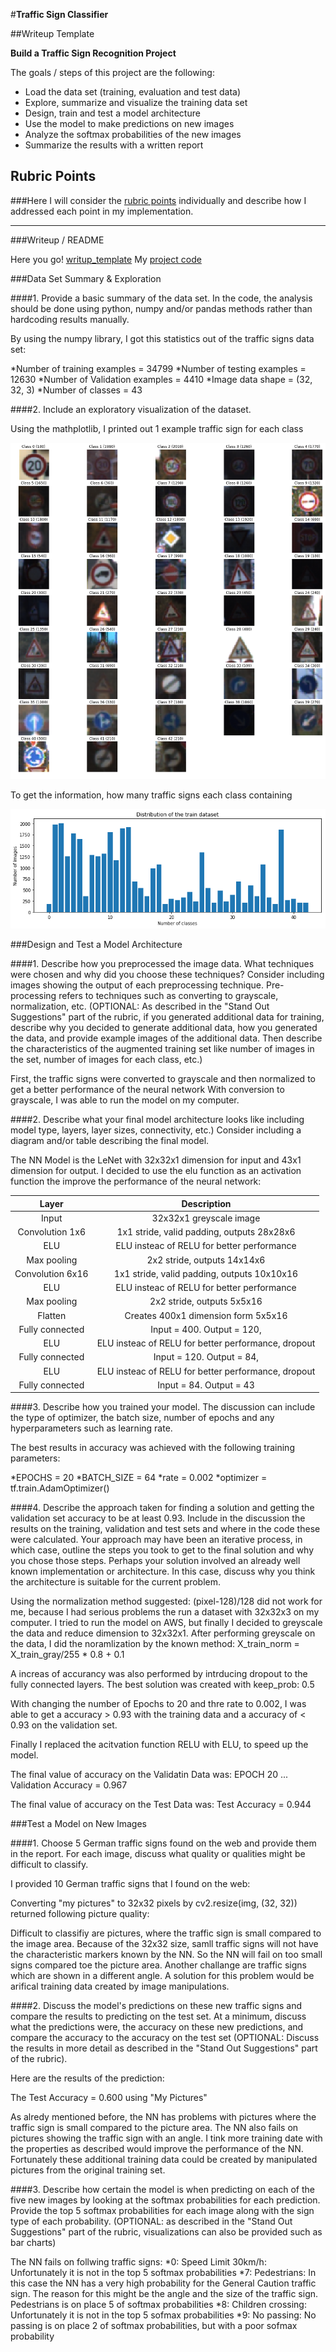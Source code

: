 #**Traffic Sign Classifier** 

##Writeup Template

**Build a Traffic Sign Recognition Project**

The goals / steps of this project are the following:
* Load the data set (training, evaluation and test data)
* Explore, summarize and visualize the training data set
* Design, train and test a model architecture
* Use the model to make predictions on new images
* Analyze the softmax probabilities of the new images
* Summarize the results with a written report


[//]: # (Image References)

[image1]: ./classes.png "Classes"
[image2]: ./distribution_training_set.png "Distribution"
[image3]: ./my_images.png "My Images"
[image4]: ./prediction_of_my_images.png "Prediction of My Images"
[image5]: ./softmax_probabilities_of_my_images.png "Softmax Probabilities"
[image6]: ./resize_my_images.png "Resize My Images"


## Rubric Points
###Here I will consider the [rubric points](https://review.udacity.com/#!/rubrics/481/view) individually and describe how I addressed each point in my implementation.  

---
###Writeup / README

Here you go! [writup_template](https://github.com/Repozirk/CarND-Traffic-Sign-Classifier-Project/edit/master/writeup_template.md)
My [project code](https://github.com/Repozirk/CarND-Traffic-Sign-Classifier-Project/blob/master/Traffic_Sign_Classifier.ipynb)


###Data Set Summary & Exploration

####1. Provide a basic summary of the data set. In the code, the analysis should be done using python, numpy and/or pandas methods rather than hardcoding results manually.

By using the numpy library, I got this statistics out of the traffic
signs data set:

*Number of training examples = 34799
*Number of testing examples = 12630
*Number of Validation examples = 4410
*Image data shape = (32, 32, 3)
*Number of classes = 43


####2. Include an exploratory visualization of the dataset.

Using the mathplotlib, I printed out 1 example traffic sign for each class

![alt text][image1]

To get the information, how many traffic signs each class containing

![alt text][image2]


###Design and Test a Model Architecture

####1. Describe how you preprocessed the image data. What techniques were chosen and why did you choose these techniques? Consider including images showing the output of each preprocessing technique. Pre-processing refers to techniques such as converting to grayscale, normalization, etc. (OPTIONAL: As described in the "Stand Out Suggestions" part of the rubric, if you generated additional data for training, describe why you decided to generate additional data, how you generated the data, and provide example images of the additional data. Then describe the characteristics of the augmented training set like number of images in the set, number of images for each class, etc.)

First, the traffic signs were converted to grayscale and then normalized to get a better performance of the neural network
With conversion to grayscale, I was able to run the model on my computer.

####2. Describe what your final model architecture looks like including model type, layers, layer sizes, connectivity, etc.) Consider including a diagram and/or table describing the final model.

The NN Model is the LeNet with 32x32x1 dimension for input and 43x1 dimension for output. I decided to use the elu function as an activation function the improve the performance of the neural network:

| Layer         		|     Description	        					| 
|:---------------------:|:---------------------------------------------:| 
| Input         		| 32x32x1 greyscale image   							| 
| Convolution 1x6     	| 1x1 stride, valid padding, outputs 28x28x6 	|
| ELU					|	ELU insteac of RELU for better performance											|
| Max pooling	      	| 2x2 stride,  outputs 14x14x6 				|
| Convolution 6x16    |  1x1 stride, valid padding, outputs 10x10x16 |
| ELU					|	ELU insteac of RELU for better performance											|
| Max pooling	      	| 2x2 stride,  outputs 5x5x16 				|
| Flatten		| Creates 400x1 dimension form 5x5x16       									|
| Fully connected		| Input = 400. Output = 120,        									|
| ELU					|	ELU insteac of RELU for better performance, dropout									|
| Fully connected		| Input = 120. Output = 84,        									|
| ELU					|	ELU insteac of RELU for better performance, dropout									|
| Fully connected		| Input = 84. Output = 43       									|

####3. Describe how you trained your model. The discussion can include the type of optimizer, the batch size, number of epochs and any hyperparameters such as learning rate.

The best results in accuracy was achieved with the following training parameters:

*EPOCHS = 20
*BATCH_SIZE = 64
*rate = 0.002
*optimizer = tf.train.AdamOptimizer()

####4. Describe the approach taken for finding a solution and getting the validation set accuracy to be at least 0.93. Include in the discussion the results on the training, validation and test sets and where in the code these were calculated. Your approach may have been an iterative process, in which case, outline the steps you took to get to the final solution and why you chose those steps. Perhaps your solution involved an already well known implementation or architecture. In this case, discuss why you think the architecture is suitable for the current problem.

Using the normalization method suggested: (pixel-128)/128 did not work for me, because I had serious problems the run a dataset with 32x32x3 on my computer. I tried to run the model on AWS, but finally I decided to greyscale the data and reduce dimension to 32x32x1.
After performing greyscale on the data, I did the noramlization by the known method: X_train_norm = X_train_gray/255 * 0.8 + 0.1

A increas of accurancy was also performed by intrducing dropout to the fully connected layers. The best solution was created with keep_prob: 0.5

With changing the number of Epochs to 20 and thre rate to 0.002, I was able to get a accuracy > 0.93 with the training data and a accuracy of < 0.93 on the validation set.

Finally I replaced the acitvation function RELU with ELU, to speed up the model. 

The final value of accuracy on the Validatin Data was: 
EPOCH 20 ...
Validation Accuracy = 0.967

The final value of accuracy on the Test Data was: 
Test Accuracy = 0.944


###Test a Model on New Images

####1. Choose 5 German traffic signs found on the web and provide them in the report. For each image, discuss what quality or qualities might be difficult to classify.

I provided 10 German traffic signs that I found on the web:

[image3]: ./my_images.png "My Images"

Converting "my pictures" to 32x32 pixels by cv2.resize(img, (32, 32)) returned following picture quality:

[image6]: ./resize_my_images.png "Resize My Images"

Difficult to classifiy are pictures, where the traffic sign is small compared to the image area. Because of the 32x32 size, samll traffic signs will not have the characteristic markers known by the NN. So the NN will fail on too small signs compared toe the picture area. 
Another challange are traffic signs which are shown in a different angle. A solution for this problem would be arifical training data created by image manipulations.


####2. Discuss the model's predictions on these new traffic signs and compare the results to predicting on the test set. At a minimum, discuss what the predictions were, the accuracy on these new predictions, and compare the accuracy to the accuracy on the test set (OPTIONAL: Discuss the results in more detail as described in the "Stand Out Suggestions" part of the rubric).

Here are the results of the prediction:

[image4]: ./prediction_of_my_images.png "Prediction of My Images"

The Test Accuracy = 0.600 using "My Pictures"

As alredy mentioned before, the NN has problems with pictures where the traffic sign is small compared to the picture area. The NN also fails on pictures showing the traffic sign with an angle. I tink more training date with the properties as described would improve the performance of the NN. Fortunately these additional training data could be created by manipulated pictures from the original training set.

####3. Describe how certain the model is when predicting on each of the five new images by looking at the softmax probabilities for each prediction. Provide the top 5 softmax probabilities for each image along with the sign type of each probability. (OPTIONAL: as described in the "Stand Out Suggestions" part of the rubric, visualizations can also be provided such as bar charts)

The NN fails on follwing traffic signs:
*0: Speed Limit 30km/h: Unfortunately it is not in the top 5 softmax probabilities
*7: Pedestrians: In this case the NN has a very high probability for the General Caution traffic sign. The reason for this might be the angle and the size of the traffic sign. Pedestrians is on place 5 of softmax probabilities
*8: Children crossing: Unfortunately it is not in the top 5 sofmax probabilities
*9: No passing: No passing is on place 2 of softmax probabilities, but with a poor sofmax probability

[image5]: ./softmax_probabilities_of_my_images.png "Softmax Probabilities"



